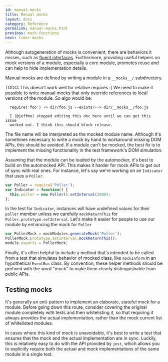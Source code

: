 ```yaml
---
id: manual-mocks
title: Manual mocks
layout: docs
category: Reference
permalink: manual-mocks.html
previous: mock-functions
next: timer-mocks
---
```


Although autogeneration of mocks is convenient, there are behaviors it misses, such as [fluent interfaces](http://martinfowler.com/bliki/FluentInterface.html). Furthermore, providing useful helpers on mock versions of a module, especially a core module, promotes reuse and can help to hide implementation details.

Manual mocks are defined by writing a module in a `__mocks__/` subdirectory.

TODO: This doesn't work well for relative requires :( We need to make it
      possible to write manual mocks that only override references to local
      versions of the module. So algo would be:

      require('foo') -> dir/foo.js --exists?--> dir/__mocks__/foo.js

      I (@jeffmo) stopped editing this doc here until we can get this issue
      worked out. I think this should block release.

The file name will be interpreted as the mocked module name. Although it's sometimes necessary to write a mock by hand to workaround missing DOM APIs, this should be avoided. If a module can't be mocked, the best fix is to implement the missing functionality in the test framework's DOM simulation.

Assuming that the module can be loaded by the automocker, it's best to build on the automocked API. This makes it harder for mock APIs to get out of sync with real ones. For instance, let's say we're working on an `Indicator` that uses a `Poller`.

```javascript
var Poller = require('Poller');
var Indicator = function() {
  this.poller = new Poller().setInterval(2000);
};
```

In the test for `Indicator`, instances will have undefined values for their `poller` member unless we carefully `mockReturnThis` for `Poller.prototype.setInterval`. Let's make it easier for people to use our module by enhancing the mock for `Poller`

```javascript
var PollerMock = mockModules.generateMock('Poller');
PollerMock.prototype.setInterval.mockReturnThis();
module.exports = PollerMock;
```

Finally, it's often helpful to include a method that's intended to be called from a test that simulates behavior of mocked class, like `mockInform` in an hypothetical `EventBus` class. By convention, these helper methods should be prefixed with the word "mock" to make them clearly distinguishable from public APIs.

Testing mocks
-------------

It's generally an anti-pattern to implement an elaborate, stateful mock for a module. Before going down this route, consider covering the original module completely with tests and then whitelisting it, so that requiring it always provides the actual implementation, rather than the mock current list of whitelisted modules.

In cases where this kind of mock is unavoidable, it's best to write a test that
ensures that the mock and the actual implementation are in sync. Luckily, this
is relatively easy to do with the API provided by `jest`, which allows you to explicitly require both the actual and mock implementations of the same module in a single test.
